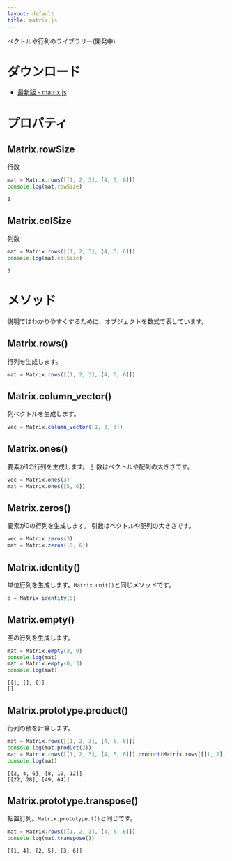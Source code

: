 ```yaml
---
layout: default
title: matrix.js
---
```


<!-- <script src="jquery-3.4.1.min.js"></script> -->
<script type="text/x-mathjax-config">
MathJax.Hub.Config({ 
  TeX: {  extensions: ["cancel.js"] },
  tex2jax: { inlineMath: [ ['$','$'], ['\\(','\\)'] ], processEscapes: true }
});
</script>
<script type="text/javascript" async
  src="https://cdnjs.cloudflare.com/ajax/libs/mathjax/2.7.2/MathJax.js?config=TeX-MML-AM_CHTML&locale=ja">
</script>
<script src="./matrix.js"></script>


ベクトルや行列のライブラリー(開発中)

# ダウンロード
- [最新版 - matrix.js](matrix.js)

# プロパティ

## Matrix.rowSize
行数
```js
mat = Matrix.rows([[1, 2, 3], [4, 5, 6]])
console.log(mat.rowSize)
```
```
2
```

## Matrix.colSize
列数
```js
mat = Matrix.rows([[1, 2, 3], [4, 5, 6]])
console.log(mat.colSize)
```
```
3
```

# メソッド
説明ではわかりやすくするために、オブジェクトを数式で表しています。

## Matrix.rows()
行列を生成します。
```js
mat = Matrix.rows([[1, 2, 3], [4, 5, 6]])
```
<span id="rows">
<script>
let mat = Matrix.rows([[1, 2, 3], [4, 5, 6]])
document.querySelector("#rows").innerHTML = `$mat = ${mat.to_tex()}$`
</script>
</span>

## Matrix.column_vector()
列ベクトルを生成します。
```js
vec = Matrix.column_vector([1, 2, 3])
```
<span id="column-vector">
<script>
mat = Matrix.column_vector([1, 2, 3])
document.querySelector("#column-vector").innerHTML = `$vec = ${mat.to_tex()}$`
</script>
</span>

## Matrix.ones()
要素が1の行列を生成します。
引数はベクトルや配列の大きさです。
```js
vec = Matrix.ones(3)
mat = Matrix.ones([5, 6])
```
<span id="ones">
<script>
let vec = Matrix.ones(3)
mat = Matrix.ones([5, 6])
document.querySelector("#ones").innerHTML = `$vec = ${vec.to_tex()}\\\\ mat = ${mat.to_tex()}$`
</script>
</span>

## Matrix.zeros()
要素が0の行列を生成します。
引数はベクトルや配列の大きさです。
```js
vec = Matrix.zeros(3)
mat = Matrix.zeros([5, 6])
```
<span id="zeros">
<script>
vec = Matrix.zeros(3)
mat = Matrix.zeros([5, 6])
document.querySelector("#zeros").innerHTML = `$vec = ${vec.to_tex()}\\\\ mat = ${mat.to_tex()}$`
</script>
</span>

## Matrix.identity()
単位行列を生成します。`Matrix.unit()`と同じメソッドです。
```js
e = Matrix.identity(5)
```
<span id="identity">
<script>
mat = Matrix.identity(5)
document.querySelector("#identity").innerHTML = `$e = ${mat.to_tex()}$`
</script>
</span>

## Matrix.empty()
空の行列を生成します。
```js
mat = Matrix.empty(3, 0)
console.log(mat)
mat = Matrix.empty(0, 3)
console.log(mat)
```
```
[[], [], []]
[]
```

## Matrix.prototype.product()
行列の積を計算します。
```js
mat = Matrix.rows([[1, 2, 3], [4, 5, 6]])
console.log(mat.product(2))
mat = Matrix.rows([[1, 2, 3], [4, 5, 6]]).product(Matrix.rows([[1, 2], [3, 4], [5, 6]]))
console.log(mat)
```
```
[[2, 4, 6], [8, 10, 12]]
[[22, 28], [49, 64]]
```

## Matrix.prototype.transpose()
転置行列。`Matrix.prototype.t()`と同じです。
```js
mat = Matrix.rows([[1, 2, 3], [4, 5, 6]])
console.log(mat.transpose())
```
```
[[1, 4], [2, 5], [3, 6]]
```